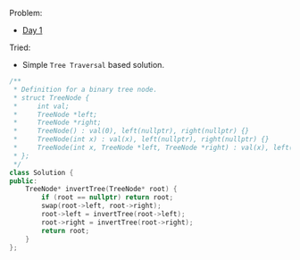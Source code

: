 Problem: 
   - [Day 1](https://leetcode.com/explore/challenge/card/june-leetcoding-challenge/539/week-1-june-1st-june-7th/3347/)

Tried: 
   - Simple `Tree Traversal` based solution.


```c++
/**
 * Definition for a binary tree node.
 * struct TreeNode {
 *     int val;
 *     TreeNode *left;
 *     TreeNode *right;
 *     TreeNode() : val(0), left(nullptr), right(nullptr) {}
 *     TreeNode(int x) : val(x), left(nullptr), right(nullptr) {}
 *     TreeNode(int x, TreeNode *left, TreeNode *right) : val(x), left(left), right(right) {}
 * };
 */
class Solution {
public:
    TreeNode* invertTree(TreeNode* root) {
        if (root == nullptr) return root;
        swap(root->left, root->right);
        root->left = invertTree(root->left);
        root->right = invertTree(root->right);
        return root;
    }
};
```
